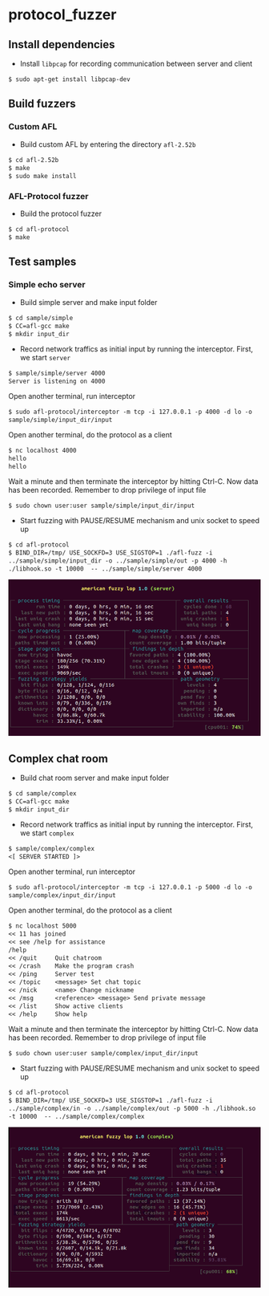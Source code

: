 # protocol_fuzzer

## Install dependencies
- Install `libpcap` for recording communication between server and client

```
$ sudo apt-get install libpcap-dev
```

## Build fuzzers
### Custom AFL
- Build custom AFL by entering the directory `afl-2.52b`

```
$ cd afl-2.52b
$ make
$ sudo make install
```

### AFL-Protocol fuzzer
- Build the protocol fuzzer

```
$ cd afl-protocol
$ make
```

## Test samples
### Simple echo server
- Build simple server and make input folder

```
$ cd sample/simple
$ CC=afl-gcc make
$ mkdir input_dir
```

- Record network traffics as initial input by running the interceptor. First, we start `server`

```
$ sample/simple/server 4000
Server is listening on 4000
```

Open another terminal, run interceptor

```
$ sudo afl-protocol/interceptor -m tcp -i 127.0.0.1 -p 4000 -d lo -o sample/simple/input_dir/input
```

Open another terminal, do the protocol as a client

```
$ nc localhost 4000
hello
hello
```

Wait a minute and then terminate the interceptor by hitting Ctrl-C. Now data has been recorded. Remember to drop privilege of input file

```
$ sudo chown user:user sample/simple/input_dir/input
```

- Start fuzzing with PAUSE/RESUME mechanism and unix socket to speed up 

```
$ cd afl-protocol
$ BIND_DIR=/tmp/ USE_SOCKFD=3 USE_SIGSTOP=1 ./afl-fuzz -i ../sample/simple/input_dir -o ../sample/simple/out -p 4000 -h ./libhook.so -t 10000  -- ../sample/simple/server 4000
```

![Screen shot for simple server](screenshot_simple.png)

## Complex chat room
- Build chat room server and make input folder

```
$ cd sample/complex
$ CC=afl-gcc make
$ mkdir input_dir
```

- Record network traffics as initial input by running the interceptor. First, we start `complex`

```
$ sample/complex/complex
<[ SERVER STARTED ]>
```

Open another terminal, run interceptor

```
$ sudo afl-protocol/interceptor -m tcp -i 127.0.0.1 -p 5000 -d lo -o sample/complex/input_dir/input
```

Open another terminal, do the protocol as a client

```
$ nc localhost 5000
<< 11 has joined
<< see /help for assistance
/help
<< /quit     Quit chatroom
<< /crash    Make the program crash
<< /ping     Server test
<< /topic    <message> Set chat topic
<< /nick     <name> Change nickname
<< /msg      <reference> <message> Send private message
<< /list     Show active clients
<< /help     Show help
```

Wait a minute and then terminate the interceptor by hitting Ctrl-C. Now data has been recorded. Remember to drop privilege of input file

```
$ sudo chown user:user sample/complex/input_dir/input
```

- Start fuzzing with PAUSE/RESUME mechanism and unix socket to speed up 

```
$ cd afl-protocol
$ BIND_DIR=/tmp/ USE_SOCKFD=3 USE_SIGSTOP=1 ./afl-fuzz -i ../sample/complex/in -o ../sample/complex/out -p 5000 -h ./libhook.so -t 10000  -- ../sample/complex/complex
```

![Screen shot for complex chat room](screenshot_complex.png)